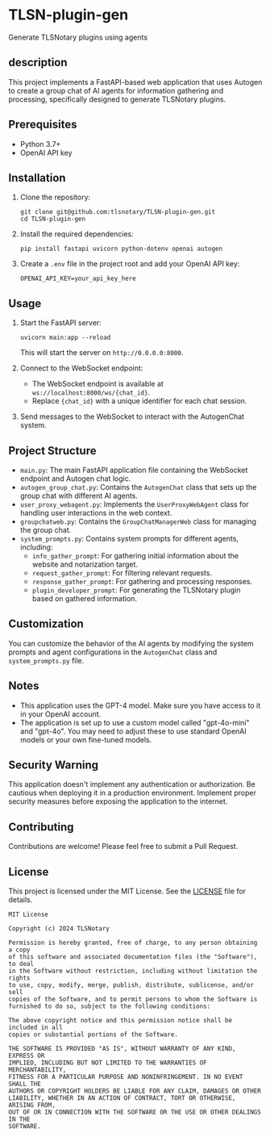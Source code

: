 # TLSN-plugin-gen
Generate TLSNotary plugins using agents

## description
This project implements a FastAPI-based web application that uses Autogen to create a group chat of AI agents for information gathering and processing, specifically designed to generate TLSNotary plugins.


## Prerequisites

- Python 3.7+
- OpenAI API key

## Installation

1. Clone the repository:
   ```
   git clone git@github.com:tlsnotary/TLSN-plugin-gen.git
   cd TLSN-plugin-gen
   ```

2. Install the required dependencies:
   ```
   pip install fastapi uvicorn python-dotenv openai autogen
   ```

3. Create a `.env` file in the project root and add your OpenAI API key:
   ```
   OPENAI_API_KEY=your_api_key_here
   ```

## Usage

1. Start the FastAPI server:
   ```
   uvicorn main:app --reload
   ```
   This will start the server on `http://0.0.0.0:8000`.

2. Connect to the WebSocket endpoint:
   - The WebSocket endpoint is available at `ws://localhost:8000/ws/{chat_id}`.
   - Replace `{chat_id}` with a unique identifier for each chat session.

3. Send messages to the WebSocket to interact with the AutogenChat system.

## Project Structure

- `main.py`: The main FastAPI application file containing the WebSocket endpoint and Autogen chat logic.
- `autogen_group_chat.py`: Contains the `AutogenChat` class that sets up the group chat with different AI agents.
- `user_proxy_webagent.py`: Implements the `UserProxyWebAgent` class for handling user interactions in the web context.
- `groupchatweb.py`: Contains the `GroupChatManagerWeb` class for managing the group chat.
- `system_prompts.py`: Contains system prompts for different agents, including:
  - `info_gather_prompt`: For gathering initial information about the website and notarization target.
  - `request_gather_prompt`: For filtering relevant requests.
  - `response_gather_prompt`: For gathering and processing responses.
  - `plugin_developer_prompt`: For generating the TLSNotary plugin based on gathered information.

## Customization

You can customize the behavior of the AI agents by modifying the system prompts and agent configurations in the `AutogenChat` class and `system_prompts.py` file.

## Notes

- This application uses the GPT-4 model. Make sure you have access to it in your OpenAI account.
- The application is set up to use a custom model called "gpt-4o-mini" and "gpt-4o". You may need to adjust these to use standard OpenAI models or your own fine-tuned models.

## Security Warning

This application doesn't implement any authentication or authorization. Be cautious when deploying it in a production environment. Implement proper security measures before exposing the application to the internet.

## Contributing

Contributions are welcome! Please feel free to submit a Pull Request.

## License

This project is licensed under the MIT License. See the [LICENSE](LICENSE) file for details.

```
MIT License

Copyright (c) 2024 TLSNotary

Permission is hereby granted, free of charge, to any person obtaining a copy
of this software and associated documentation files (the "Software"), to deal
in the Software without restriction, including without limitation the rights
to use, copy, modify, merge, publish, distribute, sublicense, and/or sell
copies of the Software, and to permit persons to whom the Software is
furnished to do so, subject to the following conditions:

The above copyright notice and this permission notice shall be included in all
copies or substantial portions of the Software.

THE SOFTWARE IS PROVIDED "AS IS", WITHOUT WARRANTY OF ANY KIND, EXPRESS OR
IMPLIED, INCLUDING BUT NOT LIMITED TO THE WARRANTIES OF MERCHANTABILITY,
FITNESS FOR A PARTICULAR PURPOSE AND NONINFRINGEMENT. IN NO EVENT SHALL THE
AUTHORS OR COPYRIGHT HOLDERS BE LIABLE FOR ANY CLAIM, DAMAGES OR OTHER
LIABILITY, WHETHER IN AN ACTION OF CONTRACT, TORT OR OTHERWISE, ARISING FROM,
OUT OF OR IN CONNECTION WITH THE SOFTWARE OR THE USE OR OTHER DEALINGS IN THE
SOFTWARE.
```

